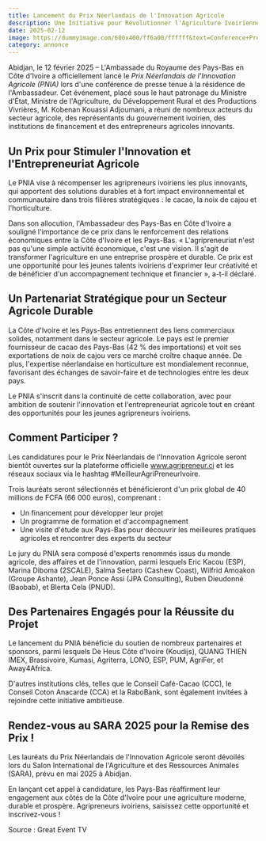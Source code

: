 ```yaml
---
title: Lancement du Prix Néerlandais de l'Innovation Agricole
description: Une Initiative pour Révolutionner l'Agriculture Ivoirienne
date: 2025-02-12
image: https://dummyimage.com/600x400/ff6a00/ffffff&text=Conference+Presse
category: annonce
---
```


Abidjan, le 12 février 2025 – L'Ambassade du Royaume des Pays-Bas en Côte d'Ivoire a officiellement lancé le *Prix Néerlandais de l'Innovation Agricole (PNIA)* lors d'une conférence de presse tenue à la résidence de l'Ambassadeur. Cet événement, placé sous le haut patronage du Ministre d'État, Ministre de l'Agriculture, du Développement Rural et des Productions Vivrières, M. Kobenan Kouassi Adjoumani, a réuni de nombreux acteurs du secteur agricole, des représentants du gouvernement ivoirien, des institutions de financement et des entrepreneurs agricoles innovants.

## Un Prix pour Stimuler l'Innovation et l'Entrepreneuriat Agricole

Le PNIA vise à récompenser les agripreneurs ivoiriens les plus innovants, qui apportent des solutions durables et à fort impact environnemental et communautaire dans trois filières stratégiques : le cacao, la noix de cajou et l'horticulture.

Dans son allocution, l'Ambassadeur des Pays-Bas en Côte d'Ivoire a souligné l'importance de ce prix dans le renforcement des relations économiques entre la Côte d'Ivoire et les Pays-Bas. « L'agripreneuriat n'est pas qu'une simple activité économique, c'est une vision. Il s'agit de transformer l'agriculture en une entreprise prospère et durable. Ce prix est une opportunité pour les jeunes talents ivoiriens d'exprimer leur créativité et de bénéficier d'un accompagnement technique et financier », a-t-il déclaré.

## Un Partenariat Stratégique pour un Secteur Agricole Durable

La Côte d'Ivoire et les Pays-Bas entretiennent des liens commerciaux solides, notamment dans le secteur agricole. Le pays est le premier fournisseur de cacao des Pays-Bas (42 % des importations) et voit ses exportations de noix de cajou vers ce marché croître chaque année. De plus, l'expertise néerlandaise en horticulture est mondialement reconnue, favorisant des échanges de savoir-faire et de technologies entre les deux pays.

Le PNIA s'inscrit dans la continuité de cette collaboration, avec pour ambition de soutenir l'innovation et l'entrepreneuriat agricole tout en créant des opportunités pour les jeunes agripreneurs ivoiriens.

## Comment Participer ?

Les candidatures pour le Prix Néerlandais de l'Innovation Agricole seront bientôt ouvertes sur la plateforme officielle www.agripreneur.ci et les réseaux sociaux via le hashtag #MeilleurAgriPreneurIvoire.

Trois lauréats seront sélectionnés et bénéficieront d'un prix global de 40 millions de FCFA (66 000 euros), comprenant :
- Un financement pour développer leur projet
- Un programme de formation et d'accompagnement
- Une visite d'étude aux Pays-Bas pour découvrir les meilleures pratiques agricoles et rencontrer des experts du secteur

Le jury du PNIA sera composé d'experts renommés issus du monde agricole, des affaires et de l'innovation, parmi lesquels Eric Kacou (ESP), Marina Diboma (2SCALE), Salma Seetaro (Cashew Coast), Wilfrid Amoakon (Groupe Ashante), Jean Ponce Assi (JPA Consulting), Ruben Dieudonné (Baobab), et Blerta Cela (PNUD).

## Des Partenaires Engagés pour la Réussite du Projet

Le lancement du PNIA bénéficie du soutien de nombreux partenaires et sponsors, parmi lesquels De Heus Côte d'Ivoire (Koudijs), QUANG THIEN IMEX, Brassivoire, Kumasi, Agriterra, LONO, ESP, PUM, AgriFer, et Away4Africa.

D'autres institutions clés, telles que le Conseil Café-Cacao (CCC), le Conseil Coton Anacarde (CCA) et la RaboBank, sont également invitées à rejoindre cette initiative ambitieuse.

## Rendez-vous au SARA 2025 pour la Remise des Prix !

Les lauréats du Prix Néerlandais de l'Innovation Agricole seront dévoilés lors du Salon International de l'Agriculture et des Ressources Animales (SARA), prévu en mai 2025 à Abidjan.

En lançant cet appel à candidature, les Pays-Bas réaffirment leur engagement aux côtés de la Côte d'Ivoire pour une agriculture moderne, durable et prospère. Agripreneurs ivoiriens, saisissez cette opportunité et inscrivez-vous !

Source : Great Event TV
